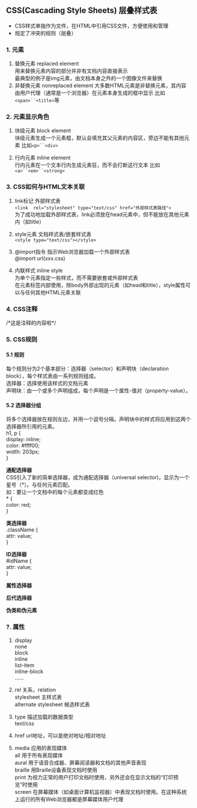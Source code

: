 ## CSS(Cascading Style Sheets) 层叠样式表
- CSS样式单独作为文件，在HTML中引用CSS文件，方便使用和管理
- 规定了冲突的规则（层叠）

### 1. 元素
1. 替换元素 replaced element  
用来替换元素内容的部分并非有文档内容直接表示  
最典型的例子是img元素，由文档本身之外的一个图像文件来替换
2. 非替换元素 nonreplaced element
大多数HTML元素是非替换元素，其内容由用户代理（通常是一个浏览器）在元素本身生成的框中显示
比如`<span>``<title>`等

### 2. 元素显示角色
1. 块级元素 block element  
块级元素生成一个元素框，默认会填充其父元素的内容区，旁边不能有其他元素
比如`<p>``<div>`

2. 行内元素 inline element  
行内元素在一个文本行内生成元素狂，而不会打断这行文本
比如`<a>``<em>``<strong>`

### 3. CSS如何与HTML文本关联
1. link标记 外部样式表  
`<link  rel="stylesheet" type="text/css" href="外部样式表路径">`  
为了成功地加载外部样式表，link必须放在head元素中，但不能放在其他元素内（如title）

2. style元素 文档样式表/嵌套样式表  
`<style type="text/css"></style>`

3. @import指令 指示Web浏览器加载一个外部样式表  
@import url(xxx.css)

4. 内联样式 inline style  
为单个元素指定一些样式，而不需要嵌套或外部样式表  
在元素标签内部使用，除body外部出现的元素（如head和title），style属性可以与任何其他HTML元素关联

### 4. CSS注释
/\*这是注释的内容啦\*/

### 5. CSS规则
#### 5.1 规则
每个规则分为2个基本部分：选择器（selector）和声明块（declaration block），每个样式表由一系列规则组成。  
选择器：选择使用该样式的文档元素  
声明块：由一个或多个声明组成，每个声明是一个属性-值对（property-value）。

#### 5.2 选择器分组
将多个选择器放在规则左边，并用一个逗号分隔。声明块中的样式将应用到这两个选择器所引用的元素。  
h1, p {  
    display: inline;  
    color: #ffff00;  
    width: 203px;    
}

__通配选择器__  
CSS引入了新的简单选择器，成为通配选择器（universal selector)，显示为一个星号（*）。与任何元素匹配。  
如：要让一个文档中的每个元素都变成红色  
\* {  
	color: red;  
}

__类选择器__  
.className {  
attr: value;  
}

__ID选择器__  
\#idName {  
attr: value;  
}  

__属性选择器__  

__后代选择器__  

__伪类和伪元素__  

### ?. 属性
1. display  
none  
block  
inline  
list-item  
inline-block  
……  

2. rel 关系，relation    
stylesheet 主样式表  
alternate stylesheet 候选样式表

3. type 描述加载的数据类型  
text/css

4. href url地址，可以是绝对地址/相对地址
5. media 应用的表现媒体  
all 用于所有表现媒体  
aural 用于语音合成器、屏幕阅读器和文档的其他声音表现  
braille  用Braille设备表现文档时使用   
print 为视力正常的用户打印文档时使用，另外还会在显示文档的“打印预览”时使用  
screen 在屏幕媒体（如桌面计算机监视器）中表现文档时使用。在这种系统上运行的所有Web浏览器都是屏幕媒体用户代理  

